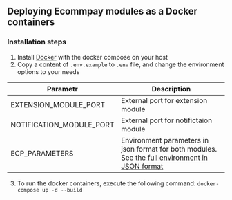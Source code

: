 ## Deploying Ecommpay modules as a Docker containers

### Installation steps
1. Install [Docker](https://docs.docker.com/get-docker/) with the docker compose on your host
2. Copy a content of `.env.example` to `.env` file, and change the environment options to your needs

|Parametr|Description|
|---|---|
| EXTENSION_MODULE_PORT | External port for extension module
| NOTIFICATION_MODULE_PORT | External port for notifictaion module
| ECP_PARAMETERS | Environment parameters in json format for both modules. See [the full environment in JSON format](../resources/full_env.json)

3. To run the docker containers, execute the following command:
```docker-compose up -d --build```
